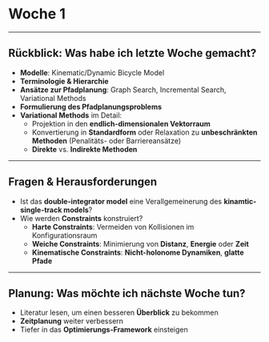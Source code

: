 # Woche 1

---

## Rückblick: Was habe ich letzte Woche gemacht?

- **Modelle**: Kinematic/Dynamic Bicycle Model
- **Terminologie & Hierarchie**
- **Ansätze zur Pfadplanung**: Graph Search, Incremental Search, Variational Methods
- **Formulierung des Pfadplanungsproblems**
- **Variational Methods** im Detail:
  - Projektion in den **endlich-dimensionalen Vektorraum**
  - Konvertierung in **Standardform** oder Relaxation zu **unbeschränkten Methoden** (Penalitäts- oder Barriereansätze)
  - **Direkte** vs. **Indirekte Methoden**

---

## Fragen & Herausforderungen

- Ist das **double-integrator model** eine Verallgemeinerung des **kinamtic-single-track models**?
- Wie werden **Constraints** konstruiert?
  - **Harte Constraints**: Vermeiden von Kollisionen im Konfigurationsraum
  - **Weiche Constraints**: Minimierung von **Distanz**, **Energie** oder **Zeit**
  - **Kinematische Constraints**: **Nicht-holonome Dynamiken**, **glatte Pfade**

---

## Planung: Was möchte ich nächste Woche tun?

- Literatur lesen, um einen besseren **Überblick** zu bekommen
- **Zeitplanung** weiter verbessern
- Tiefer in das **Optimierungs-Framework** einsteigen
